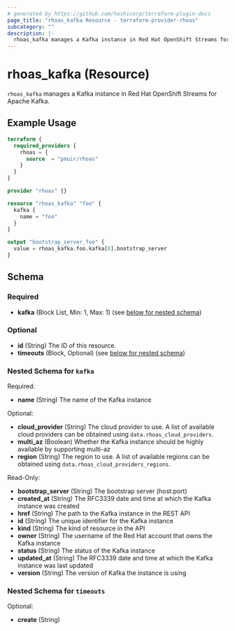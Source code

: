 ```yaml
---
# generated by https://github.com/hashicorp/terraform-plugin-docs
page_title: "rhoas_kafka Resource - terraform-provider-rhoas"
subcategory: ""
description: |-
  rhoas_kafka manages a Kafka instance in Red Hat OpenShift Streams for Apache Kafka.
---
```


# rhoas_kafka (Resource)

`rhoas_kafka` manages a Kafka instance in Red Hat OpenShift Streams for Apache Kafka.

## Example Usage

```terraform
terraform {
  required_providers {
    rhoas = {
      source  = "pmuir/rhoas"
    }
  }
}

provider "rhoas" {}

resource "rhoas_kafka" "foo" {
  kafka {
    name = "foo"
  }
}

output "bootstrap_server_foo" {
  value = rhoas_kafka.foo.kafka[0].bootstrap_server
}
```

<!-- schema generated by tfplugindocs -->
## Schema

### Required

- **kafka** (Block List, Min: 1, Max: 1) (see [below for nested schema](#nestedblock--kafka))

### Optional

- **id** (String) The ID of this resource.
- **timeouts** (Block, Optional) (see [below for nested schema](#nestedblock--timeouts))

<a id="nestedblock--kafka"></a>
### Nested Schema for `kafka`

Required:

- **name** (String) The name of the Kafka instance

Optional:

- **cloud_provider** (String) The cloud provider to use. A list of available cloud providers can be obtained using `data.rhoas_cloud_providers`.
- **multi_az** (Boolean) Whether the Kafka instance should be highly available by supporting multi-az
- **region** (String) The region to use. A list of available regions can be obtained using `data.rhoas_cloud_providers_regions`.

Read-Only:

- **bootstrap_server** (String) The bootstrap server (host:port)
- **created_at** (String) The RFC3339 date and time at which the Kafka instance was created
- **href** (String) The path to the Kafka instance in the REST API
- **id** (String) The unique identifier for the Kafka instance
- **kind** (String) The kind of resource in the API
- **owner** (String) The username of the Red Hat account that owns the Kafka instance
- **status** (String) The status of the Kafka instance
- **updated_at** (String) The RFC3339 date and time at which the Kafka instance was last updated
- **version** (String) The version of Kafka the instance is using


<a id="nestedblock--timeouts"></a>
### Nested Schema for `timeouts`

Optional:

- **create** (String)


